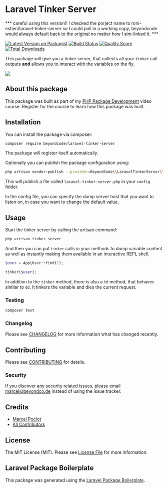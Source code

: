 # Laravel Tinker Server

*** careful using this version!! I checked the porject name to roni-estien/laravel-tinker-server so I could pull in a working copy, beyondcode would always default back to the original no matter how I sim-linked it. *** 


[![Latest Version on Packagist](https://img.shields.io/packagist/v/beyondcode/laravel-tinker-server.svg?style=flat-square)](https://packagist.org/packages/beyondcode/laravel-tinker-server)
[![Build Status](https://img.shields.io/travis/beyondcode/laravel-tinker-server/master.svg?style=flat-square)](https://travis-ci.org/beyondcode/laravel-tinker-server)
[![Quality Score](https://img.shields.io/scrutinizer/g/beyondcode/laravel-tinker-server.svg?style=flat-square)](https://scrutinizer-ci.com/g/beyondcode/laravel-tinker-server)
[![Total Downloads](https://img.shields.io/packagist/dt/beyondcode/laravel-tinker-server.svg?style=flat-square)](https://packagist.org/packages/beyondcode/laravel-tinker-server)

This package will give you a tinker server, that collects all your `tinker` call outputs **and** allows you to interact with the variables on the fly.

![](https://beyondco.de/github/tinker-server/tinker-server-demo.gif)

## About this package

This package was built as part of my [PHP Package Development](https://phppackagedevelopment.com) video course. Register for the course to learn how this package was built.

## Installation

You can install the package via composer:

```bash
composer require beyondcode/laravel-tinker-server
```

The package will register itself automatically.

Optionally you can publish the package configuration using:

```bash
php artisan vendor:publish --provider=BeyondCode\\LaravelTinkerServer\\LaravelTinkerServerServiceProvider
```

This will publish a file called `laravel-tinker-server.php` in your `config` folder.

In the config file, you can specify the dump server host that you want to listen on, in case you want to change the default value.

## Usage

Start the tinker server by calling the artisan command:

```bash
php artisan tinker-server
```

And then you can put `tinker` calls in your methods to dump variable content as well as instantly making them available in an interactive REPL shell.

```php
$user = App\User::find(1);

tinker($user);
```

In addition to the `tinker` method, there is also a `td` method, that behaves similar to `dd`. It tinkers the variable and dies the current request.

### Testing

``` bash
composer test
```

### Changelog

Please see [CHANGELOG](CHANGELOG.md) for more information what has changed recently.

## Contributing

Please see [CONTRIBUTING](CONTRIBUTING.md) for details.

### Security

If you discover any security related issues, please email marcel@beyondco.de instead of using the issue tracker.

## Credits

- [Marcel Pociot](https://github.com/mpociot)
- [All Contributors](../../contributors)

## License

The MIT License (MIT). Please see [License File](LICENSE.md) for more information.

## Laravel Package Boilerplate

This package was generated using the [Laravel Package Boilerplate](https://laravelpackageboilerplate.com).
